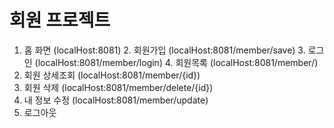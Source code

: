 # 회원 프로젝트
1. 홈 화면 (localHost:8081)
   2. 회원가입 (localHost:8081/member/save)
   3. 로그인 (localHost:8081/member/login)
   4. 회원목록 (localHost:8081/member/)
2. 회원 상세조회 (localHost:8081/member/{id})
3. 회원 삭제 (localHost:8081/member/delete/{id})
4. 내 정보 수정 (localHost:8081/member/update)
5. 로그아웃
